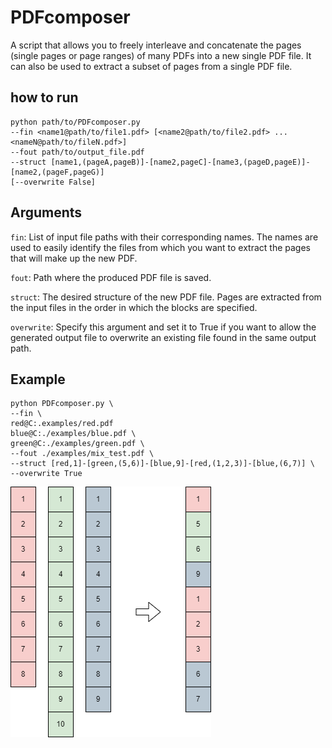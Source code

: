 # PDFcomposer

A script that allows you to freely interleave and concatenate the pages (single pages or page ranges) 
of many PDFs into a new single PDF file. It can also be used to extract a subset of pages from a single 
PDF file.

## how to run
```
python path/to/PDFcomposer.py
--fin <name1@path/to/file1.pdf> [<name2@path/to/file2.pdf> ... <nameN@path/to/fileN.pdf>] 
--fout path/to/output_file.pdf
--struct [name1,(pageA,pageB)]-[name2,pageC]-[name3,(pageD,pageE)]-[name2,(pageF,pageG)]
[--overwrite False]
```

## Arguments
<code>fin</code>: 
List of input file paths with their corresponding names. 
The names are used to easily identify the files from which you want to extract the pages that will make up the new PDF.

<code>fout</code>: 
Path where the produced PDF file is saved.

<code>struct</code>: 
The desired structure of the new PDF file.
Pages are extracted from the input files in the order in which the blocks are specified.

<code>overwrite</code>: 
Specify this argument and set it to True if you want to allow the generated output file to overwrite an existing file 
found in the same output path.

## Example
```
python PDFcomposer.py \
--fin \
red@C:.examples/red.pdf 
blue@C:./examples/blue.pdf \
green@C:./examples/green.pdf \
--fout ./examples/mix_test.pdf \
--struct [red,1]-[green,(5,6)]-[blue,9]-[red,(1,2,3)]-[blue,(6,7)] \
--overwrite True
```

![example](example.png)
